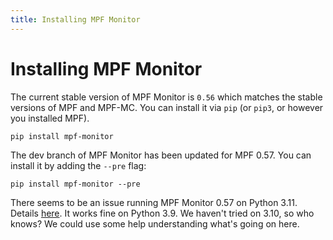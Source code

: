 ```yaml
---
title: Installing MPF Monitor
---
```


# Installing MPF Monitor


The current stable version of MPF Monitor is `0.56` which matches the stable versions of MPF and MPF-MC.
You can install it via `pip` (or `pip3`, or however you installed MPF).

``` doscon
pip install mpf-monitor
```

The dev branch of MPF Monitor has been updated for MPF 0.57. You can install it by adding the `--pre` flag:

``` doscon
pip install mpf-monitor --pre
```

There seems to be an issue running MPF Monitor 0.57 on Python 3.11. Details [here](https://github.com/missionpinball/mpf-monitor/issues/41). It works fine on Python 3.9. We haven't tried on 3.10, so who knows? We could use some help understanding what's going on here.
